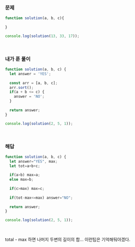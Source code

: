 ### 문제
```javascript
function solution(a, b, c){
  
}

console.log(solution(13, 33, 17));
```

<br />

### 내가 푼 풀이
```javascript
function solution(a, b, c) {
  let answer = 'YES';
  
  const arr = [a, b, c];
  arr.sort();
  if(a + b <= c) {
    answer = 'NO';
  }
  
  return answer;
}

console.log(solution(2, 5, 1));
```

<br />

### 해답
```javascript
function solution(a, b, c) {
  let answer="YES", max;
  let tot=a+b+c;
  
  if(a>b) max=a;
  else max=b;
  
  if(c>max) max=c;
  
  if(tot-max<=max) answer="NO"; 
  
  return answer;
}

console.log(solution(2, 5, 1));
```

<br />

total - max 하면 나머지 두변의 길이의 합... 이런팁은 기억해둬야겠다.
